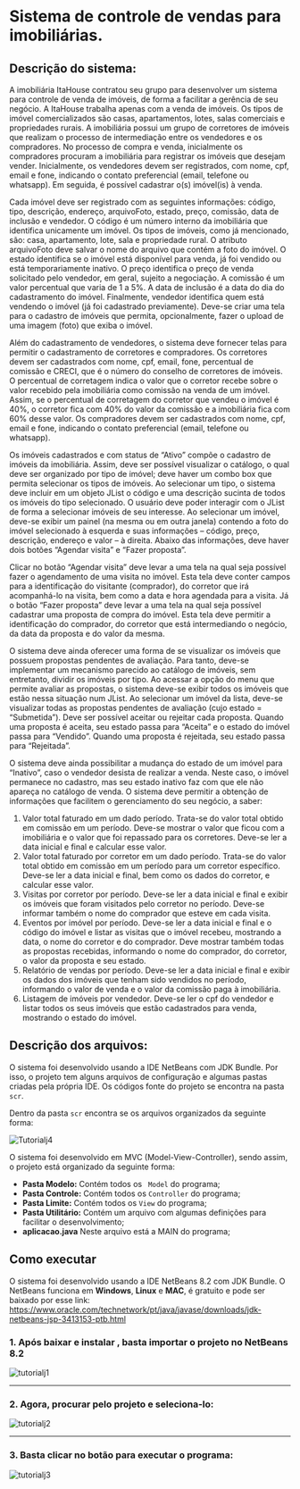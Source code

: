 # Sistema de controle de vendas para imobiliárias.


## Descrição do sistema:
A imobiliária ItaHouse contratou seu grupo para desenvolver um sistema para controle
de venda de imóveis, de forma a facilitar a gerência de seu negócio. A ItaHouse trabalha
apenas com a venda de imóveis. Os tipos de imóvel comercializados são casas,
apartamentos, lotes, salas comerciais e propriedades rurais.
A imobiliária possui um grupo de corretores de imóveis que realizam o processo de
intermediação entre os vendedores e os compradores. No processo de compra e venda,
inicialmente os compradores procuram a imobiliária para registrar os imóveis que
desejam vender. Inicialmente, os vendedores devem ser registrados, com nome, cpf,
email e fone, indicando o contato preferencial (email, telefone ou whatsapp). Em
seguida, é possível cadastrar o(s) imóvel(is) à venda.

Cada imóvel deve ser registrado com as seguintes informações: código, tipo, descrição,
endereço, arquivoFoto, estado, preço, comissão, data de inclusão e vendedor. O código
é um número interno da imobiliária que identifica unicamente um imóvel. Os tipos de
imóveis, como já mencionado, são: casa, apartamento, lote, sala e propriedade rural. O
atributo arquivoFoto deve salvar o nome do arquivo que contém a foto do imóvel. O
estado identifica se o imóvel está disponível para venda, já foi vendido ou está
temporariamente inativo. O preço identifica o preço de venda solicitado pelo vendedor,
em geral, sujeito a negociação. A comissão é um valor percentual que varia de 1 a 5%. A
data de inclusão é a data do dia do cadastramento do imóvel. Finalmente, vendedor
identifica quem está vendendo o imóvel (já foi cadastrado previamente). Deve-se criar
uma tela para o cadastro de imóveis que permita, opcionalmente, fazer o upload de uma
imagem (foto) que exiba o imóvel.

Além do cadastramento de vendedores, o sistema deve fornecer telas para permitir o
cadastramento de corretores e compradores. Os corretores devem ser cadastrados com
nome, cpf, email, fone, percentual de comissão e CRECI, que é o número do conselho
de corretores de imóveis. O percentual de corretagem indica o valor que o corretor
recebe sobre o valor recebido pela imobiliária como comissão na venda de um imóvel.
Assim, se o percentual de corretagem do corretor que vendeu o imóvel é 40%, o
corretor fica com 40% do valor da comissão e a imobiliária fica com 60% desse valor.
Os compradores devem ser cadastrados com nome, cpf, email e fone, indicando o
contato preferencial (email, telefone ou whatsapp).

Os imóveis cadastrados e com status de “Ativo” compõe o cadastro de imóveis da
imobiliária. Assim, deve ser possível visualizar o catálogo, o qual deve ser organizado
por tipo de imóvel; deve haver um combo box que permita selecionar os tipos de
imóveis. Ao selecionar um tipo, o sistema deve incluir em um objeto JList o código e
uma descrição sucinta de todos os imóveis do tipo selecionado. O usuário deve poder
interagir com o JList de forma a selecionar imóveis de seu interesse. Ao selecionar um
imóvel, deve-se exibir um painel (na mesma ou em outra janela) contendo a foto do
imóvel selecionado à esquerda e suas informações – código, preço, descrição, endereço
e valor – à direita. Abaixo das informações, deve haver dois botões “Agendar visita” e
“Fazer proposta”.

Clicar no botão “Agendar visita” deve levar a uma tela na qual seja possível fazer o 
agendamento de uma visita no imóvel. Esta tela deve conter campos para a identificação
do visitante (comprador), do corretor que irá acompanhá-lo na visita, bem como a data e
hora agendada para a visita. Já o botão “Fazer proposta” deve levar a uma tela na qual
seja possível cadastrar uma proposta de compra do imóvel. Esta tela deve permitir a
identificação do comprador, do corretor que está intermediando o negócio, da data da
proposta e do valor da mesma.

O sistema deve ainda oferecer uma forma de se visualizar os imóveis que possuem
propostas pendentes de avaliação. Para tanto, deve-se implementar um mecanismo
parecido ao catálogo de imóveis, sem entretanto, dividir os imóveis por tipo. Ao acessar
a opção do menu que permite avaliar as propostas, o sistema deve-se exibir todos os
imóveis que estão nessa situação num JList. Ao selecionar um imóvel da lista, deve-se
visualizar todas as propostas pendentes de avaliação (cujo estado = “Submetida”). Deve
ser possível aceitar ou rejeitar cada proposta. Quando uma proposta é aceita, seu estado
passa para “Aceita” e o estado do imóvel passa para “Vendido”. Quando uma proposta é
rejeitada, seu estado passa para “Rejeitada”.

O sistema deve ainda possibilitar a mudança do estado de um imóvel para “Inativo”,
caso o vendedor desista de realizar a venda. Neste caso, o imóvel permanece no
cadastro, mas seu estado inativo faz com que ele não apareça no catálogo de venda.
O sistema deve permitir a obtenção de informações que facilitem o gerenciamento do
seu negócio, a saber:

1) Valor total faturado em um dado período. Trata-se do valor total obtido em
comissão em um período. Deve-se mostrar o valor que ficou com a imobiliária e
o valor que foi repassado para os corretores. Deve-se ler a data inicial e final e
calcular esse valor.
2) Valor total faturado por corretor em um dado período. Trata-se do valor total
obtido em comissão em um período para um corretor específico. Deve-se ler a
data inicial e final, bem como os dados do corretor, e calcular esse valor.
3) Visitas por corretor por período. Deve-se ler a data inicial e final e exibir os
imóveis que foram visitados pelo corretor no período. Deve-se informar também
o nome do comprador que esteve em cada visita.
4) Eventos por imóvel por período. Deve-se ler a data inicial e final e o código do
imóvel e listar as visitas que o imóvel recebeu, mostrando a data, o nome do
corretor e do comprador. Deve mostrar também todas as propostas recebidas,
informando o nome do comprador, do corretor, o valor da proposta e seu estado.
5) Relatório de vendas por período. Deve-se ler a data inicial e final e exibir os
dados dos imóveis que tenham sido vendidos no período, informando o valor de
venda e o valor da comissão paga à imobiliária.
6) Listagem de imóveis por vendedor. Deve-se ler o cpf do vendedor e listar todos
os seus imóveis que estão cadastrados para venda, mostrando o estado do
imóvel.

## Descrição dos arquivos:

O sistema foi desenvolvido usando a IDE NetBeans com JDK Bundle. Por isso, o projeto tem alguns arquivos de configuração e algumas pastas criadas pela própria IDE. Os códigos fonte do projeto se encontra na pasta ```scr```.

Dentro da pasta ```scr``` encontra se os arquivos organizados da seguinte forma:

![Tutorialj4](https://user-images.githubusercontent.com/46981155/90416692-2ee32180-e089-11ea-8e5a-7d21c9088dce.PNG)

O sistema foi desenvolvido em MVC (Model-View-Controller), sendo assim, o projeto está organizado da seguinte forma:

* **Pasta Modelo:**
    Contém todos os ``` Model``` do programa;
* **Pasta Controle:**
    Contém todos os ```Controller``` do programa;
* **Pasta Limite:**
    Contém todos os ```View``` do programa;
* **Pasta Utilitário:**
    Contém um arquivo com algumas definições para facilitar o desenvolvimento;
* **aplicacao.java**
    Neste arquivo está a MAIN do programa;


## Como executar
O sistema foi desenvolvido usando a IDE NetBeans 8.2 com JDK Bundle. O NetBeans funciona em **Windows**, **Linux** e **MAC**, é gratuito e pode ser baixado por esse link: https://www.oracle.com/technetwork/pt/java/javase/downloads/jdk-netbeans-jsp-3413153-ptb.html

### 1. Após baixar e instalar , basta importar o projeto no NetBeans 8.2

![tutorialj1](https://user-images.githubusercontent.com/46981155/90416287-a82e4480-e088-11ea-8108-cee35a153710.png)
_________________________________________________________________________________________
### 2. Agora, procurar pelo projeto e seleciona-lo:

![tutorialj2](https://user-images.githubusercontent.com/46981155/90416321-b41a0680-e088-11ea-9c38-042f0ae79c19.png)
_________________________________________________________________________________________
### 3. Basta clicar no botão para executar o programa:

![tutorialj3](https://user-images.githubusercontent.com/46981155/90416354-bed49b80-e088-11ea-88aa-59960accdc67.png)
